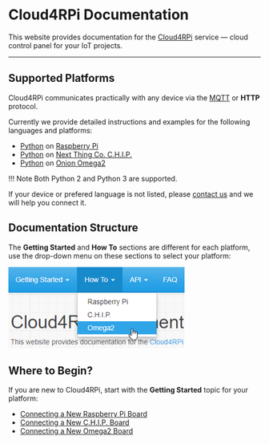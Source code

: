 # Cloud4RPi Documentation

This website provides documentation for the [Cloud4RPi](https://cloud4rpi.io/) service &mdash; cloud control panel for your IoT projects.

---

## Supported Platforms

Cloud4RPi communicates practically with any device via the [MQTT](https://en.wikipedia.org/wiki/MQTT) or **HTTP** protocol. 

Currently we provide detailed instructions and examples for the following languages and platforms:

- [Python](https://www.python.org/) on [Raspberry Pi](https://www.raspberrypi.org/products/)
- [Python](https://www.python.org/) on [Next Thing Co. C.H.I.P.](https://getchip.com/pages/chip)
- [Python](https://www.python.org/) on [Onion Omega2](https://onion.io/omega2/)

!!! Note
    Both Python 2 and Python 3 are supported.

If your device or prefered language is not listed, please [contact us](https://cloud4rpi.answerdesk.io/) and we will help you connect it.

## Documentation Structure

The **Getting Started** and **How To** sections are different for each platform, use the drop-down menu on these sections to select your platform:

![](res/platform-selector.png)

## Where to Begin?

If you are new to Cloud4RPi, start with the **Getting Started** topic for your platform:

- [Connecting a New Raspberry Pi Board](/start/rpi/)
- [Connecting a New C.H.I.P. Board](/start/chip/)
- [Connecting a New Omega2 Board](/start/o2/)

